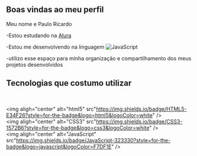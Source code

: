 ## Boas vindas ao meu perfil

Meu nome e Paulo Ricardo

-Estou estudando na [Alura](https://www.aluras.com.br)

-Estou me desenvolvendo na linguagem   <img aligh="center" alt="JavaScript" src="https://img.shields.io/badge/JavaScript-323330?style=for-the-badge&logo=javascript&logoColor=F7DF1E" />

-utilizo esse espaço para minha organização e compartilhamento dos meus projetos desenvolvidos



## Tecnologias que costumo utilizar

<br/>

<img aligh="center" alt="html5" src"https://img.shields.io/badge/HTML5-E34F26?style=for-the-badge&logo=html5&logoColor=white" />  
  <img aligh="center" alt="CSS3" src"https://img.shields.io/badge/CSS3-1572B6?style=for-the-badge&logo=css3&logoColor=white" />  
  <img aligh="center" alt="JavaScript" src"https://img.shields.io/badge/JavaScript-323330?style=for-the-badge&logo=javascript&logoColor=F7DF1E" />  

